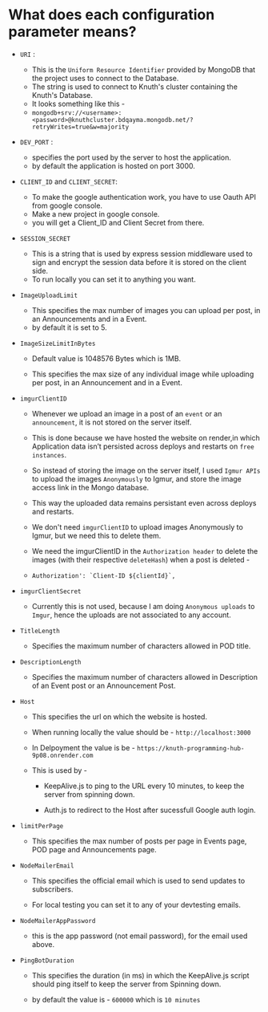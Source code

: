 # What does each configuration parameter means?

- `URI` :
  
  - This is the `Uniform Resource Identifier` provided by MongoDB that the project uses to connect to the Database.
  - The string is used to connect to Knuth's cluster containing the Knuth's Database.
  - It looks something like this -
  - `mongodb+srv://<username>:<password>@knuthcluster.bdqayma.mongodb.net/?retryWrites=true&w=majority`

- `DEV_PORT` :
  
  - specifies the port used by the server to host the application.
  - by default the application is hosted on port 3000.

- `CLIENT_ID` and `CLIENT_SECRET`:
  
  - To make the google authentication work, you have to use Oauth API from google console.
  - Make a new project in google console.
  - you will get a Client_ID and Client Secret from there.

- `SESSION_SECRET`
  
  - This is a string that is used by express session middleware used to sign and encrypt the session data before it is stored on the client side.
  - To run locally you can set it to anything you want.

- `ImageUploadLimit`
  
  - This specifies the max number of images you can upload per post, in an Announcements and in a Event.
  - by default it is set to 5.

- `ImageSizeLimitInBytes`
  
  - Default value is 1048576 Bytes which is 1MB.
  
  - This specifies the max size of any individual image while uploading per post, in an Announcement and in a Event.

- `imgurClientID`
  
  - Whenever we upload an image in a post of an `event` or an `announcement`, it is not stored on the server itself.
  
  - This is done because we have hosted the website on render,in which Application data isn’t persisted across deploys and restarts on `free instances`.
  
  - So instead of storing the image on the server itself, I used `Igmur APIs` to upload the images `Anonymously` to Igmur, and store the image access link in the Mongo database.
  
  - This way the uploaded data remains persistant even across deploys and restarts.
  
  - We don't need `imgurClientID` to upload images Anonymously to Igmur, but we need this to delete them.
  
  - We need the imgurClientID in the `Authorization header` to delete the images (with their respective `deleteHash`) when a post is deleted - 
  
  - ```
    Authorization': `Client-ID ${clientId}`,
    ```

- `imgurClientSecret`
  
  - Currently this is not used, because I am doing `Anonymous uploads` to `Imgur`, hence the uploads are not associated to any account.

- `TitleLength`
  
  - Specifies the maximum number of characters allowed in POD title.

- `DescriptionLength`
  
  - Specifies the maximum number of characters allowed in Description of an Event post or an Announcement Post.

- `Host`
  
  - This specifies the url on which the website is hosted.
  
  - When running locally the value should be - `http://localhost:3000`
  
  - In Delpoyment the value is be - `https://knuth-programming-hub-9p08.onrender.com`
  
  - This is used by - 
    
    - KeepAlive.js to ping to the URL every 10 minutes, to keep the server from spinning down.
    
    - Auth.js to redirect to the Host after sucessfull Google auth login.

- `limitPerPage`
  
  - This specifies the max number of posts per page in Events page, POD  page and Announcements page.

- `NodeMailerEmail`
  
  - This specifies the official email which is used to send updates to subscribers.
  
  - For local testing you can set it to any of your devtesting emails.

- `NodeMailerAppPassword`
  
  - this is the app password (not email password), for the email used above.

- `PingBotDuration`
  
  - This specifies the duration (in ms) in which the KeepAlive.js script should ping itself to keep the server from Spinning down.
  
  - by default the value is - `600000` which is `10 minutes`
